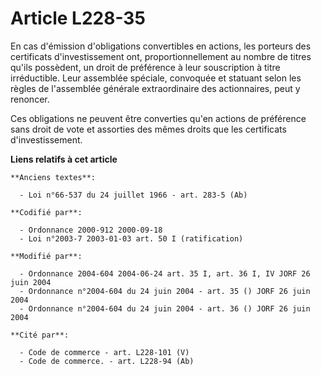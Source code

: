 # Article L228-35

En cas d'émission d'obligations convertibles en actions, les porteurs des certificats d'investissement ont,
proportionnellement au nombre de titres qu'ils possèdent, un droit de préférence à leur souscription à titre irréductible.
Leur assemblée spéciale, convoquée et statuant selon les règles de l'assemblée générale extraordinaire des actionnaires, peut
y renoncer.

Ces obligations ne peuvent être converties qu'en actions de préférence sans droit de vote et assorties des mêmes droits que
les certificats d'investissement.

**Liens relatifs à cet article**

	**Anciens textes**:

	  - Loi n°66-537 du 24 juillet 1966 - art. 283-5 (Ab)

	**Codifié par**:

	  - Ordonnance 2000-912 2000-09-18
	  - Loi n°2003-7 2003-01-03 art. 50 I (ratification)

	**Modifié par**:

	  - Ordonnance 2004-604 2004-06-24 art. 35 I, art. 36 I, IV JORF 26 juin 2004
	  - Ordonnance n°2004-604 du 24 juin 2004 - art. 35 () JORF 26 juin 2004
	  - Ordonnance n°2004-604 du 24 juin 2004 - art. 36 () JORF 26 juin 2004

	**Cité par**:

	  - Code de commerce - art. L228-101 (V)
	  - Code de commerce. - art. L228-94 (Ab)

